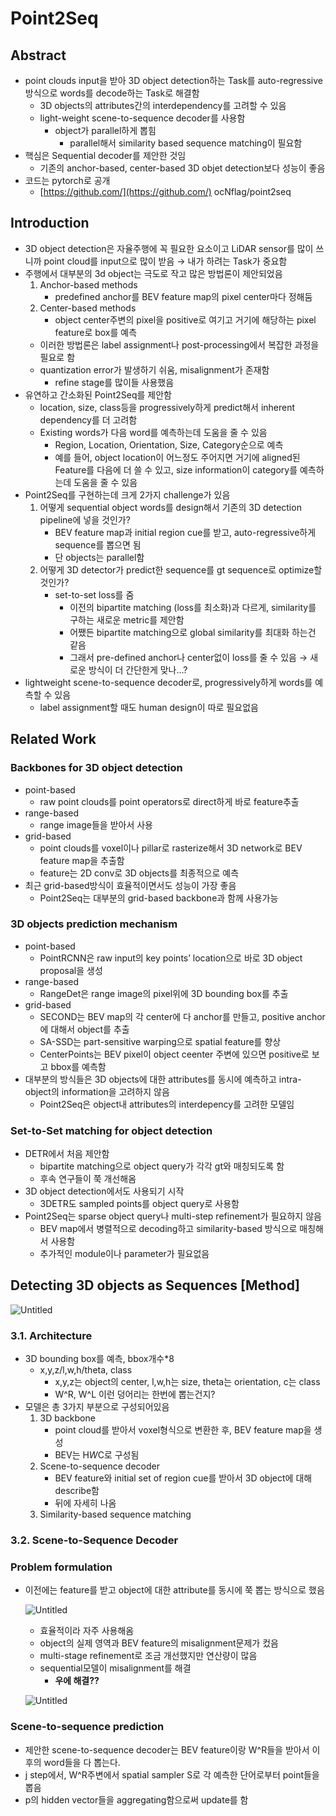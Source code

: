 # Point2Seq

## Abstract

- point clouds input을 받아 3D object detection하는 Task를 auto-regressive 방식으로 words를 decode하는 Task로 해결함
    - 3D objects의 attributes간의 interdependency를 고려할 수 있음
    - light-weight scene-to-sequence decoder를 사용함
        - object가 parallel하게 뽑힘
            - parallel해서 similarity based sequence matching이 필요함
- 핵심은 Sequential decoder를 제안한 것임
    - 기존의 anchor-based, center-based 3D objet detection보다 성능이 좋음
- 코드는 pytorch로 공개
    - [https://github.com/](https://github.com/) ocNflag/point2seq

## Introduction

- 3D object detection은 자율주행에 꼭 필요한 요소이고 LiDAR sensor를 많이 쓰니까 point cloud를 input으로 많이 받음 → 내가 하려는 Task가 중요함
- 주행에서 대부분의 3d object는 극도로 작고 많은 방법론이 제안되었음
    1. Anchor-based methods
        - predefined anchor를 BEV feature map의 pixel center마다 정해둠
    2. Center-based methods
        - object center주변의 pixel을 positive로 여기고 거기에 해당하는 pixel feature로 box를 예측
    - 이러한 방법론은 label assignment나 post-processing에서 복잡한 과정을 필요로 함
    - quantization error가 발생하기 쉬움, misalignment가 존재함
        - refine stage를 많이들 사용했음
- 유연하고 간소화된 Point2Seq를 제안함
    - location, size, class등을 progressively하게 predict해서 inherent dependency를 더 고려함
    - Existing words가 다음 word를 예측하는데 도움을 줄 수 있음
        - Region, Location, Orientation, Size, Category순으로 예측
        - 예를 들어, object location이 어느정도 주어지면 거기에 aligned된 Feature를 다음에 더 쓸 수 있고, size information이 category를 예측하는데 도움을 줄 수 있음
- Point2Seq를 구현하는데 크게 2가지 challenge가 있음
    1. 어떻게 sequential object words를 design해서 기존의 3D detection pipeline에 넣을 것인가?
        - BEV feature map과 initial region cue를 받고, auto-regressive하게 sequence를 뽑으면 됨
        - 단 objects는 parallel함
    2. 어떻게 3D detector가 predict한 sequence를 gt sequence로 optimize할 것인가?
        - set-to-set loss를 줌
            - 이전의 bipartite matching (loss를 최소화)과 다르게, similarity를 구하는 새로운 metric를 제안함
            - 어쨌든 bipartite matching으로 global similarity를 최대화 하는건 같음
            - 그래서 pre-defined anchor나 center없이 loss를 줄 수 있음 → 새로운 방식이 더 간단한게 맞나…?
- lightweight scene-to-sequence decoder로, progressively하게 words를 예측할 수 있음
    - label assignment할 때도 human design이 따로 필요없음

## Related Work

### Backbones for 3D object detection

- point-based
    - raw point clouds를 point operators로 direct하게 바로 feature추출
- range-based
    - range image들을 받아서 사용
- grid-based
    - point clouds를 voxel이나 pillar로 rasterize해서 3D network로 BEV feature map을 추출함
    - feature는 2D conv로 3D objects를 최종적으로 예측
- 최근 grid-based방식이 효율적이면서도 성능이 가장 좋음
    - Point2Seq는 대부분의 grid-based backbone과 함께 사용가능

### 3D objects prediction mechanism

- point-based
    - PointRCNN은 raw input의 key points’ location으로 바로 3D object proposal을 생성
- range-based
    - RangeDet은 range image의 pixel위에 3D bounding box를 추출
- grid-based
    - SECOND는 BEV map의 각 center에 다 anchor를 만들고, positive anchor에 대해서 object를 추출
    - SA-SSD는 part-sensitive warping으로 spatial feature를 향상
    - CenterPoints는 BEV pixel이 object ceenter 주변에 있으면 positive로 보고 bbox를 예측함
- 대부분의 방식들은 3D objects에 대한 attributes를 동시에 예측하고 intra-object의 information을 고려하지 않음
    - Point2Seq은 object내 attributes의 interdepency를 고려한 모델임

### Set-to-Set matching for object detection

- DETR에서 처음 제안함
    - bipartite matching으로 object query가 각각 gt와 매칭되도록 함
    - 후속 연구들이 쭉 개선해옴
- 3D object detection에서도 사용되기 시작
    - 3DETR도 sampled points를 object query로 사용함
- Point2Seq는 sparse object query나 multi-step refinement가 필요하지 않음
    - BEV map에서 병렬적으로 decoding하고 similarity-based 방식으로 매칭해서 사용함
    - 추가적인 module이나 parameter가 필요없음

## Detecting 3D objects as Sequences [Method]

![Untitled](Point2Seq%2088e477e994f94a259da48ef58a022ab1/Untitled.png)

### 3.1. Architecture

- 3D bounding box를 예측, bbox개수*8
    - x,y,z/l,w,h/theta, class
        - x,y,z는 object의 center, l,w,h는 size, theta는 orientation, c는 class
        - W^R, W^L 이런 덩어리는 한번에 뽑는건지?
- 모델은 총 3가지 부분으로 구성되어있음
    1. 3D backbone
        - point cloud를 받아서 voxel형식으로 변환한 후, BEV feature map을 생성
        - BEV는 H*W*C로 구성됨
    2. Scene-to-sequence decoder
        - BEV feature와 initial set of region cue를 받아서 3D object에 대해 describe함
        - 뒤에 자세히 나옴
    3. Similarity-based sequence matching
    

### 3.2. Scene-to-Sequence Decoder

### Problem formulation

- 이전에는 feature를 받고 object에 대한 attribute를 동시에 쭉 뽑는 방식으로 했음
    
    ![Untitled](Point2Seq%2088e477e994f94a259da48ef58a022ab1/Untitled%201.png)
    
    - 효율적이라 자주 사용해옴
    - object의 실제 영역과 BEV feature의 misalignment문제가 컸음
    - multi-stage refinement로 조금 개선했지만 연산량이 많음
    - sequential모델이 misalignment를 해결
        - **우에 해결??**
    
    ![Untitled](Point2Seq%2088e477e994f94a259da48ef58a022ab1/Untitled%202.png)
    

### Scene-to-sequence prediction

- 제안한 scene-to-sequence decoder는  BEV feature이랑 W^R들을 받아서 이후의 word들을 다 뽑는다.
- j step에서, W^R주변에서 spatial sampler S로 각 예측한 단어로부터 point들을 뽑음
- p의 hidden vector들을 aggregating함으로써 update를 함